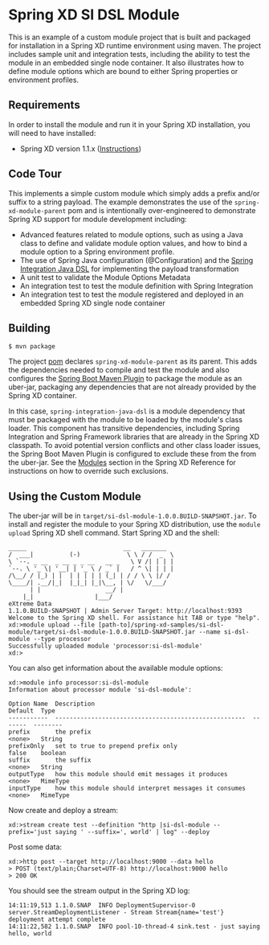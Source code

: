 Spring XD SI DSL Module
=============================

This is an example of a custom module project that is built and packaged for installation in a Spring XD runtime environment using maven. The project includes sample unit and integration tests, including the ability to test the module in an embedded single node container. It also illustrates how to define module options which are bound to either Spring properties or environment profiles.

## Requirements

In order to install the module and run it in your Spring XD installation, you will need to have installed:

* Spring XD version 1.1.x ([Instructions](http://docs.spring.io/spring-xd/docs/current/reference/html/#getting-started))

## Code Tour

This implements a simple custom module which simply adds a prefix and/or suffix to a string payload. The example demonstrates the use of the `spring-xd-module-parent` pom and is intentionally over-engineered to demonstrate Spring XD support for module development including:
 * Advanced features related to  module options, such as using a Java class to define and validate module option values, and how to bind a module option to a Spring environment profile. 
 * The use of Spring Java configuration (@Configuration) and the [Spring Integration Java DSL][] for implementing the payload transformation
 * A unit test to validate the Module Options Metadata
 * An integration test to test the module definition with Spring Integration
 * An integration test to test the module registered and deployed in an embedded Spring XD single node container 


## Building

	$ mvn package

The project [pom][] declares `spring-xd-module-parent` as its parent. This adds the dependencies needed to compile and test the module and also configures the [Spring Boot Maven Plugin][] to package the module as an uber-jar, packaging any dependencies that are not already provided by the Spring XD container. 

In this case, `spring-integration-java-dsl` is a module dependency that must be packaged with the module to be loaded by the module's class loader. This component has transitive dependencies, including Spring Integration and Spring Framework libraries that are already in the Spring XD classpath. To avoid potential version conflicts and other class loader issues, the Spring Boot Maven Plugin is configured to exclude these from the from the uber-jar. See the [Modules][] section in the Spring XD Reference for instructions on how to override such exclusions.   


## Using the Custom Module

The uber-jar will be in `target/si-dsl-module-1.0.0.BUILD-SNAPSHOT.jar`. To install and register the module to your Spring XD distribution, use the `module upload` Spring XD shell command. Start Spring XD and the shell:


	_____                           __   _______
	/  ___|          (-)             \ \ / /  _  \
	\ `--. _ __  _ __ _ _ __   __ _   \ V /| | | |
 	`--. \ '_ \| '__| | '_ \ / _` |   / ^ \| | | |
	/\__/ / |_) | |  | | | | | (_| | / / \ \ |/ /
	\____/| .__/|_|  |_|_| |_|\__, | \/   \/___/
    	  | |                  __/ |
      	|_|                 |___/
	eXtreme Data
	1.1.0.BUILD-SNAPSHOT | Admin Server Target: http://localhost:9393
	Welcome to the Spring XD shell. For assistance hit TAB or type "help".
	xd:>module upload --file [path-to]/spring-xd-samples/si-dsl-module/target/si-dsl-module-1.0.0.BUILD-SNAPSHOT.jar --name si-dsl-module --type processor
	Successfully uploaded module 'processor:si-dsl-module'
	xd:>


You can also get information about the available module options:

	xd:>module info processor:si-dsl-module
	Information about processor module 'si-dsl-module':

  	Option Name  Description                                            Default  Type
  	-----------  -----------------------------------------------------  -------  --------
  	prefix       the prefix                                             <none>   String
  	prefixOnly   set to true to prepend prefix only                     false    boolean
  	suffix       the suffix                                             <none>   String
  	outputType   how this module should emit messages it produces       <none>   MimeType
  	inputType    how this module should interpret messages it consumes  <none>   MimeType


Now create and deploy a stream:

	xd:>stream create test --definition "http |si-dsl-module --prefix='just saying ' --suffix=', world' | log" --deploy

Post some data:

	xd:>http post --target http://localhost:9000 --data hello
	> POST (text/plain;Charset=UTF-8) http://localhost:9000 hello
	> 200 OK


You should see the stream output in the Spring XD log:


	14:11:19,513 1.1.0.SNAP  INFO DeploymentSupervisor-0 server.StreamDeploymentListener - Stream Stream{name='test'} deployment attempt complete
	14:11:22,582 1.1.0.SNAP  INFO pool-10-thread-4 sink.test - just saying hello, world

[pom]: https://github.com/spring-projects/spring-xd-samples/blob/master/si-dsl-module/pom.xml
[Spring Integration Java DSL]: https://github.com/spring-projects/spring-integration-java-dsl
[Spring Boot Maven Plugin]: http://docs.spring.io/spring-boot/docs/current/reference/html/build-tool-plugins-maven-plugin.html
[Modules]: http://docs.spring.io/spring-xd/docs/current/reference/html/#modules